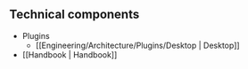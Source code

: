 ## Technical components

- Plugins
	- [[Engineering/Architecture/Plugins/Desktop | Desktop]]
- [[Handbook | Handbook]]